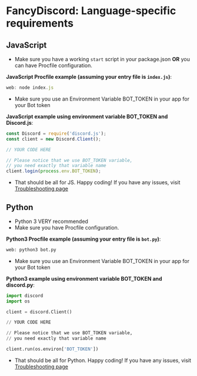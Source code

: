 # FancyDiscord: Language-specific requirements

## JavaScript
- Make sure you have a working `start` script in your package.json **OR** you can have Procfile configuration.

**JavaScript Procfile example (assuming your entry file is `index.js`)**:
```js
web: node index.js
```
- Make sure you use an Environment Variable BOT_TOKEN in your app for your Bot token

**JavaScript example using environment variable BOT_TOKEN and Discord.js**:
```js
const Discord = require('discord.js');
const client = new Discord.Client();

// YOUR CODE HERE

// Please notice that we use BOT_TOKEN variable, 
// you need exactly that variable name
client.login(process.env.BOT_TOKEN);
```
- That should be all for JS. Happy coding! If you have any issues, visit [Troubleshooting page](/docs/troubleshooting) 



## Python
- Python 3 VERY recommended
- Make sure you have Procfile configuration.

**Python3 Procfile example (assuming your entry file is `bot.py`)**:
```python
web: python3 bot.py
```
- Make sure you use an Environment Variable BOT_TOKEN in your app for your Bot token

**Python3 example using environment variable BOT_TOKEN and discord.py**:
```python
import discord
import os

client = discord.Client()

// YOUR CODE HERE

// Please notice that we use BOT_TOKEN variable, 
// you need exactly that variable name

client.run(os.environ['BOT_TOKEN'])
```
- That should be all for Python. Happy coding! If you have any issues, visit [Troubleshooting page](/docs/troubleshooting) 

